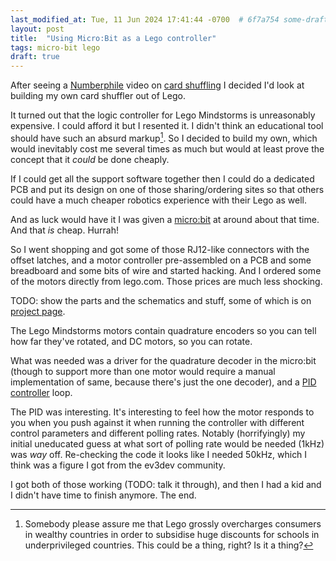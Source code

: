 ```yaml
---
last_modified_at: Tue, 11 Jun 2024 17:41:44 -0700  # 6f7a754 some-drafts
layout: post
title:  "Using Micro:Bit as a Lego controller"
tags: micro-bit lego
draft: true
---
```


After seeing a [Numberphile][] video on [card shuffling][] I decided I'd look
at building my own card shuffler out of Lego.

It turned out that the logic controller for Lego Mindstorms is unreasonably
expensive.  I could afford it but I resented it.  I didn't think an educational
tool should have such an absurd markup[^1].  So I decided to build my own,
which would inevitably cost me several times as much but would at least prove
the concept that it _could_ be done cheaply.

If I could get all the support software together then I could do a dedicated
PCB and put its design on one of those sharing/ordering sites so that others
could have a much cheaper robotics experience with their Lego as well.

And as luck would have it I was given a [micro:bit][] at around about that
time.  And that _is_ cheap.  Hurrah!

So I went shopping and got some of those RJ12-like connectors with the offset
latches, and a motor controller pre-assembled on a PCB and some breadboard and
some bits of wire and started hacking.  And I ordered some of the motors
directly from lego.com.  Those prices are much less shocking.

TODO: show the parts and the schematics and stuff, some of which is on [project page][].

The Lego Mindstorms motors contain quadrature encoders so you can tell how far
they've rotated, and DC motors, so you can rotate.

What was needed was a driver for the quadrature decoder in the micro:bit
(though to support more than one motor would require a manual implementation of
same, because there's just the one decoder), and a [PID controller][] loop.

The PID was interesting.  It's interesting to feel how the motor responds to
you when you push against it when running the controller with different control
parameters and different polling rates.  Notably (horrifyingly) my initial
uneducated guess at what sort of polling rate would be needed (1kHz) was _way_
off.  Re-checking the code it looks like I needed 50kHz, which I think was a
figure I got from the ev3dev community.

I got both of those working (TODO: talk it through), and then I had a kid and I
didn't have time to finish anymore.  The end.


[^1]: Somebody please assure me that Lego grossly overcharges consumers in
wealthy countries in order to subsidise huge discounts for schools in
underprivileged countries.  This could be a thing, right?  Is it a thing?

[project page]: <https://github.com/sh1boot/testqdec>
[Numberphile]: <https://www.numberphile.com/>
[card shuffling]: <https://www.numberphile.com/videos/the-best-and-worst-ways-to-shuffle-cards>
[micro:bit]: <https://microbit.org/>
[PID controller]: <https://en.wikipedia.org/wiki/Proportional-integral-derivative_controller>
